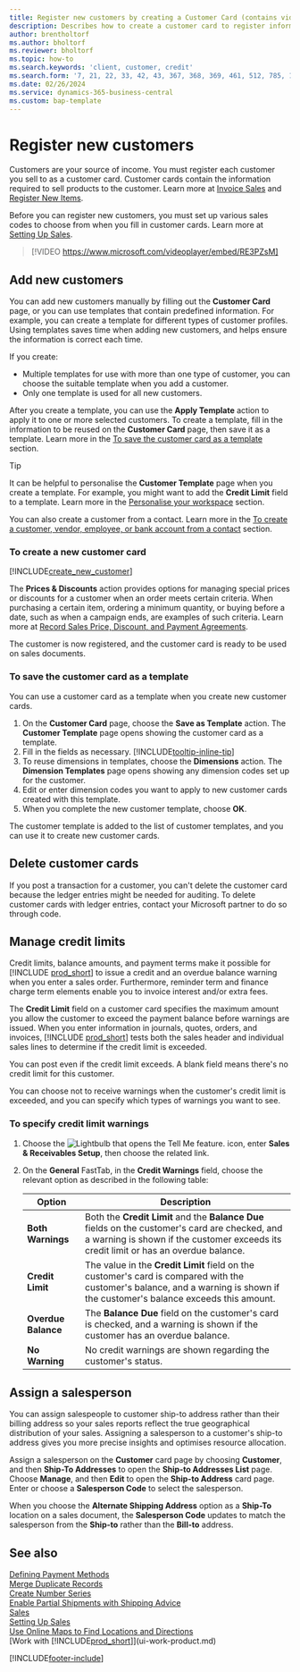 ```yaml
---
title: Register new customers by creating a Customer Card (contains video)
description: Describes how to create a customer card to register information about each new customer or client you sell to.
author: brentholtorf
ms.author: bholtorf
ms.reviewer: bholtorf
ms.topic: how-to
ms.search.keywords: 'client, customer, credit'
ms.search.form: '7, 21, 22, 33, 42, 43, 367, 368, 369, 461, 512, 785, 1330, 1380, 1381, 1382, 1627, 2107, 7177, 9080, 9081, 9084, 9301, 9305'
ms.date: 02/26/2024
ms.service: dynamics-365-business-central
ms.custom: bap-template
---
```

# Register new customers

Customers are your source of income. You must register each customer you sell to as a customer card. Customer cards contain the information required to sell products to the customer. Learn more at [Invoice Sales](sales-how-invoice-sales.md) and [Register New Items](inventory-how-register-new-items.md).  

Before you can register new customers, you must set up various sales codes to choose from when you fill in customer cards. Learn more at [Setting Up Sales](sales-setup-sales.md).

> [!VIDEO https://www.microsoft.com/videoplayer/embed/RE3PZsM]

## Add new customers

You can add new customers manually by filling out the **Customer Card** page, or you can use templates that contain predefined information. For example, you can create a template for different types of customer profiles. Using templates saves time when adding new customers, and helps ensure the information is correct each time. 

If you create:
* Multiple templates for use with more than one type of customer, you can choose the suitable template when you add a customer.
* Only one template is used for all new customers. 

After you create a template, you can use the **Apply Template** action to apply it to one or more selected customers. To create a template, fill in the information to be reused on the **Customer Card** page, then save it as a template. Learn more in the [To save the customer card as a template](sales-how-register-new-customers.md#to-save-the-customer-card-as-a-template) section.

> [!TIP]
> It can be helpful to personalise the **Customer Template** page when you create a template. For example, you might want to add the **Credit Limit** field to a template. Learn more in the [Personalise your workspace](/dynamics365/business-central/ui-personalization-user#start-personalizing-by-using-the-personalization-mode) section.

You can also create a customer from a contact. Learn more in the [To create a customer, vendor, employee, or bank account from a contact](marketing-create-contact-companies.md#to-create-a-customer-vendor-employee-or-bank-account-from-a-contact) section.  

### To create a new customer card

[!INCLUDE[create_new_customer](includes/create_new_customer.md)]

The **Prices & Discounts** action provides options for managing special prices or discounts for a customer when an order meets certain criteria. When purchasing a certain item, ordering a minimum quantity, or buying before a date, such as when a campaign ends, are examples of such criteria. Learn more at [Record Sales Price, Discount, and Payment Agreements](sales-how-record-sales-price-discount-payment-agreements.md).

The customer is now registered, and the customer card is ready to be used on sales documents.  

### To save the customer card as a template

You can use a customer card as a template when you create new customer cards.

1. On the **Customer Card** page, choose the **Save as Template** action. The **Customer Template** page opens showing the customer card as a template.
2. Fill in the fields as necessary. [!INCLUDE[tooltip-inline-tip](includes/tooltip-inline-tip_md.md)]
3. To reuse dimensions in templates, choose the **Dimensions** action. The **Dimension Templates** page opens showing any dimension codes set up for the customer.
4. Edit or enter dimension codes you want to apply to new customer cards created with this template.  
5. When you complete the new customer template, choose **OK**.

The customer template is added to the list of customer templates, and you can use it to create new customer cards.

## Delete customer cards

If you post a transaction for a customer, you can't delete the customer card because the ledger entries might be needed for auditing. To delete customer cards with ledger entries, contact your Microsoft partner to do so through code.  

## Manage credit limits

Credit limits, balance amounts, and payment terms make it possible for [!INCLUDE [prod_short](includes/prod_short.md)] to issue a credit and an overdue balance warning when you enter a sales order. Furthermore, reminder term and finance charge term elements enable you to invoice interest and/or extra fees.  

The **Credit Limit** field on a customer card specifies the maximum amount you allow the customer to exceed the payment balance before warnings are issued. When you enter information in journals, quotes, orders, and invoices, [!INCLUDE [prod_short](includes/prod_short.md)] tests both the sales header and individual sales lines to determine if the credit limit is exceeded.

You can post even if the credit limit exceeds. A blank field means there's no credit limit for this customer.  

You can choose not to receive warnings when the customer's credit limit is exceeded, and you can specify which types of warnings you want to see.

### To specify credit limit warnings

1. Choose the ![Lightbulb that opens the Tell Me feature.](media/ui-search/search_small.png "Tell me what you want to do") icon, enter **Sales & Receivables Setup**, then choose the related link.

2. On the **General** FastTab, in the **Credit Warnings** field, choose the relevant option as described in the following table:

    |Option| Description|
    |------|------------|
    |**Both Warnings**| Both the **Credit Limit** and the **Balance Due** fields on the customer's card are checked, and a warning is shown if the customer exceeds its credit limit or has an overdue balance.|
    |**Credit Limit**|The value in the **Credit Limit** field on the customer's card is compared with the customer's balance, and a warning is shown if the customer's balance exceeds this amount.|
    |**Overdue Balance**|The **Balance Due** field on the customer's card is checked, and a warning is shown if the customer has an overdue balance.|
    |**No Warning**|No credit warnings are shown regarding the customer's status.|

## Assign a salesperson

You can assign salespeople to customer ship-to address rather than their billing address so your sales reports reflect the true geographical distribution of your sales. Assigning a salesperson to a customer's ship-to address gives you more precise insights and optimises resource allocation.

Assign a salesperson on the **Customer** card page by choosing **Customer**, and then **Ship-To Addresses** to open the **Ship-to Addresses List** page. Choose **Manage**, and then **Edit** to open the **Ship-to Address** card page. Enter or choose a **Salesperson Code** to select the salesperson.

When you choose the **Alternate Shipping Address** option as a **Ship-To** location on a sales document, the **Salesperson Code** updates to match the salesperson from the **Ship-to** rather than the **Bill-to** address. 

## See also

[Defining Payment Methods](finance-payment-methods.md)  
[Merge Duplicate Records](sales-how-merge-duplicate-records.md)  
[Create Number Series](ui-create-number-series.md)  
[Enable Partial Shipments with Shipping Advice](sales-how-send-partial-shipments.md)  
[Sales](sales-manage-sales.md)  
[Setting Up Sales](sales-setup-sales.md)  
[Use Online Maps to Find Locations and Directions](across-online-maps.md)  
[Work with [!INCLUDE[prod_short](includes/prod_short.md)]](ui-work-product.md)  

[!INCLUDE[footer-include](includes/footer-banner.md)]
